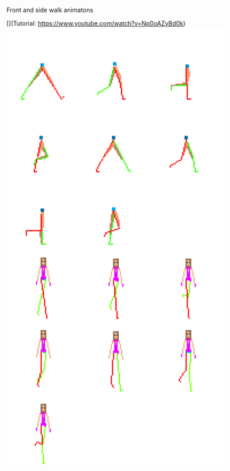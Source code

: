 Front and side walk animatons

[](Tutorial: https://www.youtube.com/watch?v=Np0oAZyBd0k)
![](https://github.com/TutorialDoctor/Piskel-Art/blob/master/Anims/Walk/anim_walk_side.png?raw=true)
![](https://github.com/TutorialDoctor/Piskel-Art/blob/master/Anims/Walk/anim_walk_front.png?raw=true)
